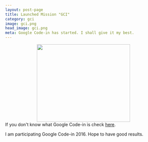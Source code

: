 ```yaml
---
layout: post-page
title: Launched Mission "GCI"
category: gci
image: gci.png
head_image: gci.png
meta: Google Code-in has started. I shall give it my best.
---
```

<div style="text-align: center;">
<img src="{{site.baseurl}}/img/{{page.head_image}}" width="300px" height="250px"/>
</div>
If you don't know what Google Code-in is check <a href="https://developers.google.com/open-source/gci/">here</a>.

I am participating Google Code-in 2016. Hope to have good results.
